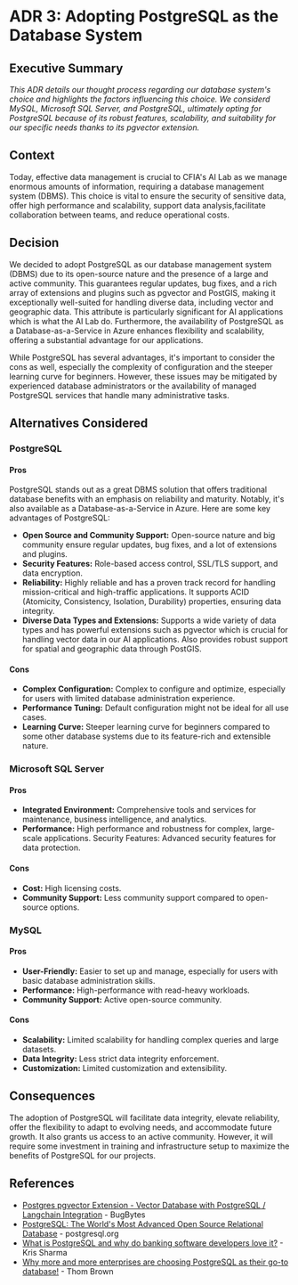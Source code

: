 # ADR 3: Adopting PostgreSQL as the Database System

## Executive Summary

*This ADR details our thought process regarding our database system's choice and highlights the factors influencing this choice. We considerd MySQL, Microsoft SQL Server, and PostgreSQL, ultimately opting for PostgreSQL because of its robust features, scalability, and suitability for our specific needs thanks to its pgvector extension.*

## Context
Today, effective data management is crucial to CFIA's AI Lab as we manage enormous amounts of information, requiring a database management system (DBMS). This choice is vital to ensure the security of sensitive data, offer high performance and scalability, support data analysis,facilitate collaboration between teams, and reduce operational costs.

## Decision
We decided to adopt PostgreSQL as our database management system (DBMS) due to its open-source nature and the presence of a large and active community. This guarantees regular updates, bug fixes, and a rich array of extensions and plugins such as pgvector and PostGIS, making it exceptionally well-suited for handling diverse data, including vector and geographic data. This attribute is particularly significant for AI applications which is what the AI Lab do. Furthermore, the availability of PostgreSQL as a Database-as-a-Service in Azure enhances flexibility and scalability, offering a substantial advantage for our applications.

While PostgreSQL has several advantages, it's important to consider the cons as well, especially the complexity of configuration and the steeper learning curve for beginners. However, these issues may be mitigated by experienced database administrators or the availability of managed PostgreSQL services that handle many administrative tasks.

## Alternatives Considered
### PostgreSQL
#### Pros
PostgreSQL stands out as a great DBMS solution that offers traditional database benefits with an emphasis on reliability and maturity. Notably, it's also available as a Database-as-a-Service in Azure. Here are some key advantages of PostgreSQL:

- **Open Source and Community Support:** Open-source nature and big community ensure regular updates, bug fixes, and a lot of extensions and plugins.
- **Security Features:** Role-based access control, SSL/TLS support, and data encryption.
- **Reliability:** Highly reliable and has a proven track record for handling mission-critical and high-traffic applications. It supports ACID (Atomicity, Consistency, Isolation, Durability) properties, ensuring data integrity.
- **Diverse Data Types and Extensions:** Supports a wide variety of data types and has powerful extensions such as pgvector which is crucial for handling vector data in our AI applications. Also provides robust support for spatial and geographic data through PostGIS.

#### Cons
- **Complex Configuration:** Complex to configure and optimize, especially for users with limited database administration experience.
- **Performance Tuning:** Default configuration might not be ideal for all use cases.
- **Learning Curve:** Steeper learning curve for beginners compared to some other database systems due to its feature-rich and extensible nature.

### Microsoft SQL Server
#### Pros
- **Integrated Environment:** Comprehensive tools and services for maintenance, business intelligence, and analytics.
- **Performance:** High performance and robustness for complex, large-scale applications.
Security Features: Advanced security features for data protection.
#### Cons
- **Cost:** High licensing costs.
- **Community Support:** Less community support compared to open-source options.

### MySQL
#### Pros
- **User-Friendly:** Easier to set up and manage, especially for users with basic database administration skills.
- **Performance:** High-performance with read-heavy workloads.
- **Community Support:** Active open-source community.
#### Cons
- **Scalability:** Limited scalability for handling complex queries and large datasets.
- **Data Integrity:** Less strict data integrity enforcement.
- **Customization:** Limited customization and extensibility.

## Consequences
The adoption of PostgreSQL will facilitate data integrity, elevate reliability, offer the flexibility to adapt to evolving needs, and accommodate future growth. It also grants us access to an active community. However, it will require some investment in training and infrastructure setup to maximize the benefits of PostgreSQL for our projects.

## References

- [Postgres pgvector Extension - Vector Database with PostgreSQL / Langchain Integration](https://youtu.be/FDBnyJu_Ndg?si=sBfBluS3G2TlW6RN) - BugBytes
- [PostgreSQL: The World's Most Advanced Open Source Relational Database](https://www.postgresql.org/) - postgresql.org
- [What is PostgreSQL and why do banking software developers love it?](https://ubuntu.com/blog/what-is-postgresql) - Kris Sharma
- [Why more and more enterprises are choosing PostgreSQL as their go-to database!](https://www.enterprisedb.com/postgres-tutorials/why-more-and-more-enterprises-are-choosing-postgresql-their-go-database#:~:text=take%20another%20look.-,PostgreSQL%20is%20reliable,the%20transaction%20is%20then%20committed.) - 
Thom Brown